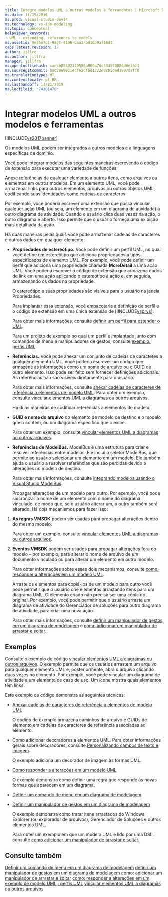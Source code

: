 ```yaml
---
title: Integre modelos UML a outros modelos e ferramentas | Microsoft Docs
ms.date: 11/15/2016
ms.prod: visual-studio-dev14
ms.technology: vs-ide-modeling
ms.topic: conceptual
helpviewer_keywords:
- UML - extending, references to models
ms.assetid: 9e75e7d1-93cf-4196-baa3-bd10b9af16d3
caps.latest.revision: 17
author: jillre
ms.author: jillfra
manager: jillfra
ms.openlocfilehash: caecb85392170559a860a7dc334570880d6e76f1
ms.sourcegitcommit: bad28e99214cf62cfbd1222e8cb5ded1997d7ff0
ms.translationtype: MT
ms.contentlocale: pt-BR
ms.lasthandoff: 11/21/2019
ms.locfileid: "74301470"
---
```

# <a name="integrate-uml-models-with-other-models-and-tools"></a>Integrar modelos UML a outros modelos e ferramentas
[!INCLUDE[vs2017banner](../includes/vs2017banner.md)]

Os modelos UML podem ser integrados a outros modelos e a linguagens específicas de domínio.

 Você pode integrar modelos das seguintes maneiras escrevendo o código de extensão para executar uma variedade de funções:

 Anexe referências de qualquer elemento a outros itens, como arquivos ou elementos em outros modelos.
Em um elemento UML, você pode armazenar links para outros elementos, arquivos ou outros objetos UML, codificando suas identidades como cadeias de caracteres.

 Por exemplo, você poderia escrever uma extensão que possa vincular qualquer ação UML (ou seja, um elemento em um diagrama de atividade) a outro diagrama de atividade. Quando o usuário clica duas vezes na ação, o outro diagrama é aberto. Isso permite que o usuário forneça uma exibição mais detalhada da ação.

 Há duas maneiras pelas quais você pode armazenar cadeias de caracteres e outros dados em qualquer elemento:

- **Propriedades de estereótipo.** Você pode definir um perfil UML, no qual você define um estereótipo que adiciona propriedades a tipos especificados de elemento UML. Por exemplo, você pode definir um perfil que adiciona uma propriedade chamada **MoreDetail** a uma ação UML. Você poderia escrever o código de extensão que armazena dados de link em uma ação aplicando o estereótipo à ação e, em seguida, armazenando os dados na propriedade.

   O estereótipo e suas propriedades são visíveis para o usuário na janela Propriedades.

   Para implantar essa extensão, você empacotaria a definição de perfil e o código de extensão em uma única extensão de [!INCLUDE[vsprvs](../includes/vsprvs-md.md)].

   Para obter mais informações, consulte [definir um perfil para estender o UML](../modeling/define-a-profile-to-extend-uml.md).

   Para um projeto de exemplo no qual um perfil é implantado junto com comandos de menu e manipuladores de gestos, consulte [exemplo: perfis UML](https://go.microsoft.com/fwlink/?LinkID=213811).

- **Referências.** Você pode anexar um conjunto de cadeias de caracteres a qualquer elemento UML. Você poderia escrever um código que armazene as informações como um nome de arquivo ou o GUID de outro elemento. Isso pode ser feito sem fornecer definições adicionais. As referências não são visíveis diretamente para o usuário.

   Para obter mais informações, consulte [anexar cadeias de caracteres de referência a elementos de modelo UML](../modeling/attach-reference-strings-to-uml-model-elements.md). Para obter um exemplo, consulte [vincular elementos UML a diagramas ou outros arquivos](https://go.microsoft.com/fwlink/?LinkId=213813).

  Há duas maneiras de codificar referências a elementos de modelo:

- **GUID e nome do arquivo** do elemento de modelo de destino e o modelo que o contém, ou um diagrama específico que o exibe.

   Para obter um exemplo, consulte [vincular elementos UML a diagramas ou outros arquivos](https://go.microsoft.com/fwlink/?LinkId=213813).

- **Referências de ModelBus.** ModelBus é uma estrutura para criar e resolver referências entre modelos. Ele inclui o seletor ModelBus, que permite ao usuário selecionar um elemento em um modelo. Ele também ajuda o usuário a resolver referências que são perdidas devido a alterações no modelo de destino.

   Para obter mais informações, consulte [integrando modelos usando o Visual Studio ModelBus](../modeling/integrating-models-by-using-visual-studio-modelbus.md).

  Propagar alterações de um modelo para outro.
  Por exemplo, você pode sincronizar o nome de um elemento com o nome do diagrama vinculado, de modo que, se o usuário alterar um, o outro também será alterado. Há dois mecanismos para fazer isso:

1. **As regras VMSDK** podem ser usadas para propagar alterações dentro do mesmo modelo.

    Para obter um exemplo, consulte [vincular elementos UML a diagramas ou outros arquivos](https://go.microsoft.com/fwlink/?LinkId=213813).

2. **Eventos VMSDK** podem ser usados para propagar alterações fora do modelo – por exemplo, para alterar o nome de arquivo de um documento vinculado ou para alterar um elemento em outro modelo.

   Para obter informações sobre esses dois mecanismos, consulte [como: responder a alterações em um modelo UML](../misc/how-to-respond-to-changes-in-a-uml-model.md).

   Arraste os elementos para copiá-los de um modelo para outro você pode permitir que o usuário crie elementos arrastando itens para um diagrama UML. O elemento criado não precisa ser uma cópia do original. Por exemplo, você pode permitir que o usuário arraste um diagrama de atividade do Gerenciador de soluções para outro diagrama de atividade, para criar uma nova ação.

   Para obter mais informações, consulte [definir um manipulador de gestos em um diagrama de modelagem](../modeling/define-a-gesture-handler-on-a-modeling-diagram.md) e [como adicionar um manipulador de arrastar e soltar](../modeling/how-to-add-a-drag-and-drop-handler.md).

## <a name="samples"></a>Exemplos
 Consulte o exemplo de código [vincular elementos UML a diagramas ou outros arquivos](https://go.microsoft.com/fwlink/?LinkId=213813). O exemplo permite que os usuários arrastem um arquivo para qualquer elemento UML e, posteriormente, abra o arquivo clicando duas vezes no elemento. Por exemplo, você pode vincular um diagrama de atividade a um elemento de caso de uso. Um ícone mostra quais elementos têm links.

 Este exemplo de código demonstra as seguintes técnicas:

- [Anexar cadeias de caracteres de referência a elementos de modelo UML](../modeling/attach-reference-strings-to-uml-model-elements.md)

   O código de exemplo armazena caminhos de arquivo e GUIDs de elemento em cadeias de caracteres de referência associadas ao elemento.

- Como adicionar decoradores a elementos UML. Para obter informações gerais sobre decoradores, consulte [Personalizando campos de texto e imagem](../modeling/customizing-text-and-image-fields.md).

   O exemplo adiciona um decorador de imagem às formas UML.

- [Como responder a alterações em um modelo UML](../misc/how-to-respond-to-changes-in-a-uml-model.md)

   O exemplo demonstra como definir uma regra que responde às novas formas que aparecem em um diagrama.

- [Definir um comando de menu em um diagrama de modelagem](../modeling/define-a-menu-command-on-a-modeling-diagram.md)

- [Definir um manipulador de gestos em um diagrama de modelagem](../modeling/define-a-gesture-handler-on-a-modeling-diagram.md)

   O exemplo demonstra como tratar itens arrastados do Windows Explorer (ou explorador de arquivos), Gerenciador de Soluções e outros elementos UML.

  Para obter um exemplo em que um modelo UML é lido por uma DSL, consulte [como adicionar um manipulador de arrastar e soltar](../modeling/how-to-add-a-drag-and-drop-handler.md).

## <a name="see-also"></a>Consulte também
 [Definir um comando de menu em um diagrama de modelagem](../modeling/define-a-menu-command-on-a-modeling-diagram.md) [definir um manipulador de gestos em um diagrama de modelagem](../modeling/define-a-gesture-handler-on-a-modeling-diagram.md) [como: adicionar um manipulador de arrastar e soltar](../modeling/how-to-add-a-drag-and-drop-handler.md) [como: responder a alterações em um exemplo de modelo UML](../misc/how-to-respond-to-changes-in-a-uml-model.md) [: perfis UML](https://go.microsoft.com/fwlink/?LinkID=213811) [vincular elementos UML a diagramas ou outros arquivos](https://go.microsoft.com/fwlink/?LinkId=213813)
